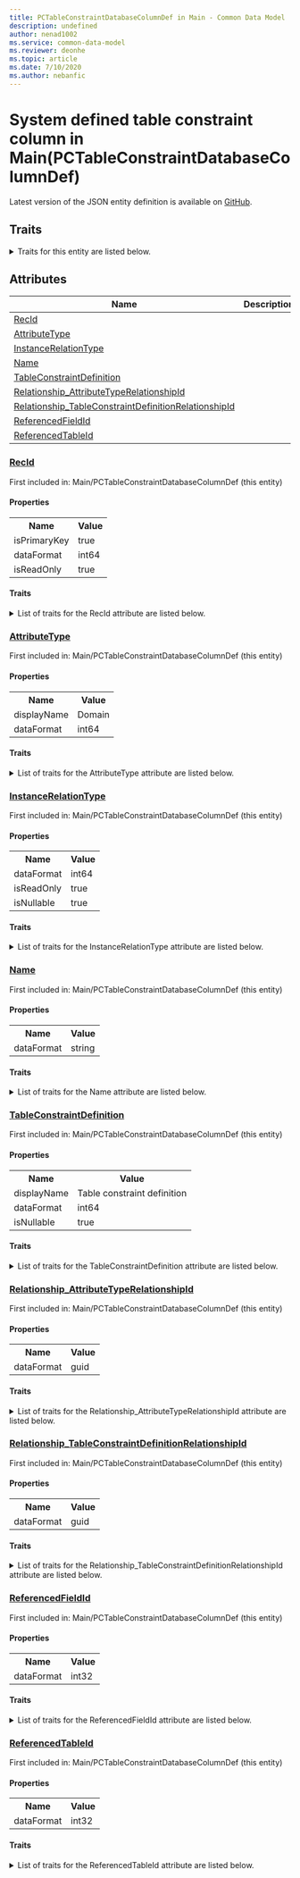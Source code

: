 ```yaml
---
title: PCTableConstraintDatabaseColumnDef in Main - Common Data Model | Microsoft Docs
description: undefined
author: nenad1002
ms.service: common-data-model
ms.reviewer: deonhe
ms.topic: article
ms.date: 7/10/2020
ms.author: nebanfic
---
```


# System defined table constraint column in Main(PCTableConstraintDatabaseColumnDef)

  
 Latest version of the JSON entity definition is available on <a href="https://github.com/Microsoft/CDM/tree/master/schemaDocuments/core/operationsCommon/Tables/SupplyChain/ProductInformationManagement/Main/PCTableConstraintDatabaseColumnDef.cdm.json" target="_blank">GitHub</a>.  

## Traits

<details>
<summary>Traits for this entity are listed below.  
</summary>

**is.identifiedBy**  
  names a specifc identity attribute to use with an entity  <table><tr><th>Parameter</th><th>Value</th><th>Data type</th><th>Explanation</th></tr><tr><td>attribute</td><td>[PCTableConstraintDatabaseColumnDef/(resolvedAttributes)/RecId](#RecId)</td><td>attribute</td><td></td></tr></table>

**is.CDM.entityVersion**  
  <table><tr><th>Parameter</th><th>Value</th><th>Data type</th><th>Explanation</th></tr><tr><td>versionNumber</td><td>"1.0"</td><td>string</td><td>semantic version number of the entity</td></tr></table>

**is.application.releaseVersion**  
  <table><tr><th>Parameter</th><th>Value</th><th>Data type</th><th>Explanation</th></tr><tr><td>releaseVersion</td><td>"10.0.13.0"</td><td>string</td><td>semantic version number of the application introducing this entity</td></tr></table>

**is.localized.displayedAs**  
  Holds the list of language specific display text for an object.  <table><tr><th>Parameter</th><th>Value</th><th>Data type</th><th>Explanation</th></tr><tr><td>localizedDisplayText</td><td><table><tr><th>languageTag</th><th>displayText</th></tr><tr><td>en</td><td>Table constraint column</td></tr><tr><td>en</td><td>System defined table constraint column</td></tr></table></td><td>entity</td><td>a reference to the constant entity holding the list of localized text</td></tr></table>

</details>

## Attributes

|Name|Description|First Included in Instance|
|---|---|---|
|[RecId](#RecId)||<a href="PCTableConstraintDatabaseColumnDef.md" target="_blank">Main/PCTableConstraintDatabaseColumnDef</a>|
|[AttributeType](#AttributeType)||<a href="PCTableConstraintDatabaseColumnDef.md" target="_blank">Main/PCTableConstraintDatabaseColumnDef</a>|
|[InstanceRelationType](#InstanceRelationType)||<a href="PCTableConstraintDatabaseColumnDef.md" target="_blank">Main/PCTableConstraintDatabaseColumnDef</a>|
|[Name](#Name)||<a href="PCTableConstraintDatabaseColumnDef.md" target="_blank">Main/PCTableConstraintDatabaseColumnDef</a>|
|[TableConstraintDefinition](#TableConstraintDefinition)||<a href="PCTableConstraintDatabaseColumnDef.md" target="_blank">Main/PCTableConstraintDatabaseColumnDef</a>|
|[Relationship_AttributeTypeRelationshipId](#Relationship_AttributeTypeRelationshipId)||<a href="PCTableConstraintDatabaseColumnDef.md" target="_blank">Main/PCTableConstraintDatabaseColumnDef</a>|
|[Relationship_TableConstraintDefinitionRelationshipId](#Relationship_TableConstraintDefinitionRelationshipId)||<a href="PCTableConstraintDatabaseColumnDef.md" target="_blank">Main/PCTableConstraintDatabaseColumnDef</a>|
|[ReferencedFieldId](#ReferencedFieldId)||<a href="PCTableConstraintDatabaseColumnDef.md" target="_blank">Main/PCTableConstraintDatabaseColumnDef</a>|
|[ReferencedTableId](#ReferencedTableId)||<a href="PCTableConstraintDatabaseColumnDef.md" target="_blank">Main/PCTableConstraintDatabaseColumnDef</a>|

### <a href=#RecId name="RecId">RecId</a>

First included in: Main/PCTableConstraintDatabaseColumnDef (this entity)  

#### Properties

<table><tr><th>Name</th><th>Value</th></tr><tr><td>isPrimaryKey</td><td>true</td></tr><tr><td>dataFormat</td><td>int64</td></tr><tr><td>isReadOnly</td><td>true</td></tr></table>

#### Traits

<details>
<summary>List of traits for the RecId attribute are listed below.</summary>

**is.dataFormat.integer**  
**is.dataFormat.big**  
**is.identifiedBy**  
names a specifc identity attribute to use with an entity  <table><tr><th>Parameter</th><th>Value</th><th>Data type</th><th>Explanation</th></tr><tr><td>attribute</td><td>[PCTableConstraintDatabaseColumnDef/(resolvedAttributes)/RecId](#RecId)</td><td>attribute</td><td></td></tr></table>

**is.readOnly**  
**is.dataFormat.integer**  
**is.dataFormat.big**  
</details>

### <a href=#AttributeType name="AttributeType">AttributeType</a>

First included in: Main/PCTableConstraintDatabaseColumnDef (this entity)  

#### Properties

<table><tr><th>Name</th><th>Value</th></tr><tr><td>displayName</td><td>Domain</td></tr><tr><td>dataFormat</td><td>int64</td></tr></table>

#### Traits

<details>
<summary>List of traits for the AttributeType attribute are listed below.</summary>

**is.dataFormat.integer**  
**is.dataFormat.big**  
**is.localized.displayedAs**  
Holds the list of language specific display text for an object.  <table><tr><th>Parameter</th><th>Value</th><th>Data type</th><th>Explanation</th></tr><tr><td>localizedDisplayText</td><td><table><tr><th>languageTag</th><th>displayText</th></tr><tr><td>en</td><td>Domain</td></tr></table></td><td>entity</td><td>a reference to the constant entity holding the list of localized text</td></tr></table>

**is.dataFormat.integer**  
**is.dataFormat.big**  
</details>

### <a href=#InstanceRelationType name="InstanceRelationType">InstanceRelationType</a>

First included in: Main/PCTableConstraintDatabaseColumnDef (this entity)  

#### Properties

<table><tr><th>Name</th><th>Value</th></tr><tr><td>dataFormat</td><td>int64</td></tr><tr><td>isReadOnly</td><td>true</td></tr><tr><td>isNullable</td><td>true</td></tr></table>

#### Traits

<details>
<summary>List of traits for the InstanceRelationType attribute are listed below.</summary>

**is.dataFormat.integer**  
**is.dataFormat.big**  
**is.readOnly**  
**is.nullable**  
The attribute value may be set to NULL.  

**is.dataFormat.integer**  
**is.dataFormat.big**  
</details>

### <a href=#Name name="Name">Name</a>

First included in: Main/PCTableConstraintDatabaseColumnDef (this entity)  

#### Properties

<table><tr><th>Name</th><th>Value</th></tr><tr><td>dataFormat</td><td>string</td></tr></table>

#### Traits

<details>
<summary>List of traits for the Name attribute are listed below.</summary>

**is.dataFormat.character**  
**is.dataFormat.big**  
**is.dataFormat.array**  
**is.dataFormat.character**  
**is.dataFormat.array**  
</details>

### <a href=#TableConstraintDefinition name="TableConstraintDefinition">TableConstraintDefinition</a>

First included in: Main/PCTableConstraintDatabaseColumnDef (this entity)  

#### Properties

<table><tr><th>Name</th><th>Value</th></tr><tr><td>displayName</td><td>Table constraint definition</td></tr><tr><td>dataFormat</td><td>int64</td></tr><tr><td>isNullable</td><td>true</td></tr></table>

#### Traits

<details>
<summary>List of traits for the TableConstraintDefinition attribute are listed below.</summary>

**is.dataFormat.integer**  
**is.dataFormat.big**  
**is.nullable**  
The attribute value may be set to NULL.  

**is.localized.displayedAs**  
Holds the list of language specific display text for an object.  <table><tr><th>Parameter</th><th>Value</th><th>Data type</th><th>Explanation</th></tr><tr><td>localizedDisplayText</td><td><table><tr><th>languageTag</th><th>displayText</th></tr><tr><td>en</td><td>Table constraint definition</td></tr></table></td><td>entity</td><td>a reference to the constant entity holding the list of localized text</td></tr></table>

**is.dataFormat.integer**  
**is.dataFormat.big**  
</details>

### <a href=#Relationship_AttributeTypeRelationshipId name="Relationship_AttributeTypeRelationshipId">Relationship_AttributeTypeRelationshipId</a>

First included in: Main/PCTableConstraintDatabaseColumnDef (this entity)  

#### Properties

<table><tr><th>Name</th><th>Value</th></tr><tr><td>dataFormat</td><td>guid</td></tr></table>

#### Traits

<details>
<summary>List of traits for the Relationship_AttributeTypeRelationshipId attribute are listed below.</summary>

**is.dataFormat.character**  
**is.dataFormat.big**  
**is.dataFormat.array**  
**is.dataFormat.guid**  
**means.identity.entityId**  
**is.linkedEntity.identifier**  
Marks the attribute(s) that hold foreign key references to a linked (used as an attribute) entity. This attribute is added to the resolved entity to enumerate the referenced entities.  <table><tr><th>Parameter</th><th>Value</th><th>Data type</th><th>Explanation</th></tr><tr><td>entityReferences</td><td><table><tr><th>entityReference</th><th>attributeReference</th></tr><tr><td><a href="EcoResAttributeType.md" target="_blank">/core/operationsCommon/Tables/SupplyChain/ProductInformationManagement/Main/EcoResAttributeType.cdm.json/EcoResAttributeType</a></td><td><a href="EcoResAttributeType.md#RecId" target="_blank">RecId</a></td></tr></table></td><td>entity</td><td>a reference to the constant entity holding the list of entity references</td></tr></table>

**is.dataFormat.guid**  
**is.dataFormat.character**  
**is.dataFormat.array**  
</details>

### <a href=#Relationship_TableConstraintDefinitionRelationshipId name="Relationship_TableConstraintDefinitionRelationshipId">Relationship_TableConstraintDefinitionRelationshipId</a>

First included in: Main/PCTableConstraintDatabaseColumnDef (this entity)  

#### Properties

<table><tr><th>Name</th><th>Value</th></tr><tr><td>dataFormat</td><td>guid</td></tr></table>

#### Traits

<details>
<summary>List of traits for the Relationship_TableConstraintDefinitionRelationshipId attribute are listed below.</summary>

**is.dataFormat.character**  
**is.dataFormat.big**  
**is.dataFormat.array**  
**is.dataFormat.guid**  
**means.identity.entityId**  
**is.linkedEntity.identifier**  
Marks the attribute(s) that hold foreign key references to a linked (used as an attribute) entity. This attribute is added to the resolved entity to enumerate the referenced entities.  <table><tr><th>Parameter</th><th>Value</th><th>Data type</th><th>Explanation</th></tr><tr><td>entityReferences</td><td><table><tr><th>entityReference</th><th>attributeReference</th></tr><tr><td><a href="PCTableConstraintDefinition.md" target="_blank">/core/operationsCommon/Tables/SupplyChain/ProductInformationManagement/Main/PCTableConstraintDefinition.cdm.json/PCTableConstraintDefinition</a></td><td><a href="PCTableConstraintDefinition.md#RecId" target="_blank">RecId</a></td></tr></table></td><td>entity</td><td>a reference to the constant entity holding the list of entity references</td></tr></table>

**is.dataFormat.guid**  
**is.dataFormat.character**  
**is.dataFormat.array**  
</details>

### <a href=#ReferencedFieldId name="ReferencedFieldId">ReferencedFieldId</a>

First included in: Main/PCTableConstraintDatabaseColumnDef (this entity)  

#### Properties

<table><tr><th>Name</th><th>Value</th></tr><tr><td>dataFormat</td><td>int32</td></tr></table>

#### Traits

<details>
<summary>List of traits for the ReferencedFieldId attribute are listed below.</summary>

**is.dataFormat.integer**  
**is.dataFormat.integer**  
</details>

### <a href=#ReferencedTableId name="ReferencedTableId">ReferencedTableId</a>

First included in: Main/PCTableConstraintDatabaseColumnDef (this entity)  

#### Properties

<table><tr><th>Name</th><th>Value</th></tr><tr><td>dataFormat</td><td>int32</td></tr></table>

#### Traits

<details>
<summary>List of traits for the ReferencedTableId attribute are listed below.</summary>

**is.dataFormat.integer**  
**is.dataFormat.integer**  
</details>
